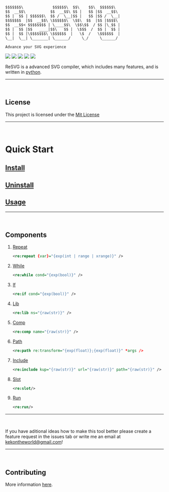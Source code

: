 ```
$$$$$$$\             $$$$$$\  $$\    $$\  $$$$$$\  
$$  __$$\           $$  __$$\ $$ |   $$ |$$  __$$\ 
$$ |  $$ | $$$$$$\  $$ /  \__|$$ |   $$ |$$ /  \__|
$$$$$$$  |$$  __$$\ \$$$$$$\  \$$\  $$  |$$ |$$$$\ 
$$  __$$< $$$$$$$$ | \____$$\  \$$\$$  / $$ |\_$$ |
$$ |  $$ |$$   ____|$$\   $$ |  \$$$  /  $$ |  $$ |
$$ |  $$ |\$$$$$$$\ \$$$$$$  |   \$  /   \$$$$$$  |
\__|  \__| \_______| \______/     \_/     \______/ 
                                                   
Advance your SVG experience
```

![](https://tokei.rs/b1/github/KotwOSS/resvg)
![](https://tokei.rs/b1/github/KotwOSS/resvg?category=blanks)
![](https://tokei.rs/b1/github/KotwOSS/resvg?category=code)
![](https://tokei.rs/b1/github/KotwOSS/resvg?category=comments)
![](https://tokei.rs/b1/github/KotwOSS/resvg?category=files)
<br>

ReSVG is a advanced SVG compiler, which includes many features, and is written in [python](https://www.python.org/).

<hr>
<br>

## License

This project is licensed under the [Mit License](https://mit-license.org/)

<hr>
<br>

# Quick Start

<h2><a href="https://oss.kotw.dev/resvg/INSTALL">Install</a></h2>
<h2><a href="https://oss.kotw.dev/resvg/UNINSTALL">Uninstall</a></h2>
<h2><a href="https://oss.kotw.dev/resvg/USAGE">Usage</a></h2>

<hr>
<br>

## Components

1. [Repeat](examples/repeat/doc.md)
   ```xml
   <re:repeat {var}="{exp(int | range | xrange)}" />
   ```
2. [While](examples/while/doc.md)
    ```xml
    <re:while cond="{exp(bool)}" />
    ```
3. [If](examples/if/doc.md)
    ```xml
    <re:if cond="{exp(bool)}" />
    ```
4. [Lib](examples/lib/doc.md)
    ```xml
    <re:lib ns="{raw(str)}" />
    ```
5. [Comp](examples/comp/doc.md)
    ```xml
    <re:comp name="{raw(str)}" />
    ```
6. [Path](examples/path/doc.md)
    ```xml
    <re:path re:transform="{exp(float)};{exp(float)}" *args />
    ```
7. [Include](examples/include/doc.md)
    ```xml
    <re:include kup="{raw(str)}" url="{raw(str)}" path="{raw(str)}" />
    ```
8. [Slot](examples/slot/doc.md)
    ```xml
    <re:slot/>
    ```
9.  [Run](examples/run/doc.md)
    ```xml
    <re:run/>
    ```
<hr>
<br>

If you have aditional ideas how to make this tool better please create a feature request in the issues tab or write me an email at [kekontheworld@gmail.com](mailto:kekontheworld@gmail.com)!

<hr>
<br>

## Contributing

More information [here](https://oss.kotw.dev/resvg/CONTRIBUTE).
